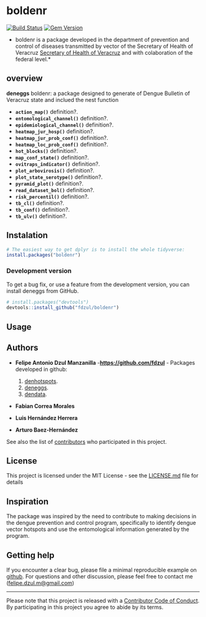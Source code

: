 # **boldenr**

[![Build Status](https://travis-ci.org/pages-themes/cayman.svg?branch=master)](https://travis-ci.org/pages-themes/cayman) [![Gem Version](https://badge.fury.io/rb/jekyll-theme-cayman.svg)](https://badge.fury.io/rb/jekyll-theme-cayman)

* boldenr is a package developed in the department of prevention and control of diseases transmitted by vector of the Secretary of Health of Veracruz [Secretary of Health of Veracruz](https://www.ssaver.gob.mx/) and with colaboration of the federal level.*


## **overview**

**deneggs** boldenr: a package designed to generate of Dengue Bulletin of Veracruz state and inclued the nest function 

  - **`action_map()`** definition?.
  - **`entomological_channel()`** definition?.
  - **`epidemiological_channel()`** definition?.
  - **`heatmap_jur_hosp()`** definition?.
  - **`heatmap_jur_prob_conf()`** definition?. 
  - **`heatmap_loc_prob_conf()`** definition?.
  - **`hot_blocks()`** definition?.
  - **`map_conf_state()`** definition?.
  - **`ovitraps_indicator()`** definition?.
  - **`plot_arbovirosis()`** definition?.
  - **`plot_state_serotype()`** definition?.
  - **`pyramid_plot()`** definition?.
  - **`read_dataset_bol()`** definition?.
  - **`risk_percentil()`** definition?.
  - **`tb_cl()`** definition?.
  - **`tb_conf()`** definition?.
  - **`tb_ulv()`** definition?.
  
## Instalation

``` r
# The easiest way to get dplyr is to install the whole tidyverse:
install.packages("boldenr")
```

### Development version

To get a bug fix, or use a feature from the development version, you can
install deneggs from GitHub.

``` r
# install.packages("devtools")
devtools::install_github("fdzul/boldenr")
``` 

## Usage

## Authors

* **Felipe Antonio Dzul Manzanilla** -**https://github.com/fdzul** - Packages developed in github: 
  1) [denhotspots](https://github.com/fdzul/denhotspots). 
  2) [deneggs](https://github.com/fdzul/deneggs). 
  3) [dendata](https://github.com/fdzul/dendata).

* **Fabian Correa Morales**
* **Luis Hernández Herrera**
* **Arturo Baez-Hernández**



See also the list of [contributors](https://github.com/fdzul/deneggs/contributors) who participated in this project.

## License

This project is licensed under the MIT License - see the [LICENSE.md](LICENSE.md) file for details


## Inspiration

The package was inspired by the need to contribute to making decisions in the dengue prevention and control program, specifically to identify dengue vector hotspots and use the entomological information generated by the program.

## Getting help

If you encounter a clear bug, please file a minimal reproducible example
on [github](https://github.com/fdzul/deneggs/issues). For questions
and other discussion, please feel free to contact me (felipe.dzul.m@gmail.com)

-----

Please note that this project is released with a [Contributor Code of
Conduct](https://dplyr.tidyverse.org/CODE_OF_CONDUCT). By participating
in this project you agree to abide by its terms.
